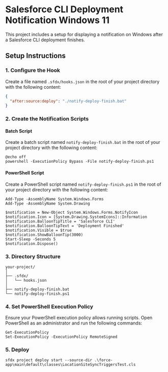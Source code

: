 # Salesforce CLI Deployment Notification Windows 11

This project includes a setup for displaying a notification on Windows after a Salesforce CLI deployment finishes.

## Setup Instructions

### 1. Configure the Hook

Create a file named `.sfdx/hooks.json` in the root of your project directory with the following content:

```json
{
  "after:source:deploy": "./notify-deploy-finish.bat"
}
```
### 2.  Create the Notification Scripts

#### Batch Script
Create a batch script named `notify-deploy-finish.bat` in the root of your project directory with the following content:

```
@echo off
powershell -ExecutionPolicy Bypass -File notify-deploy-finish.ps1
```

#### PowerShell Script

Create a PowerShell script named `notify-deploy-finish.ps1` in the root of your project directory with the following content:

```
Add-Type -AssemblyName System.Windows.Forms
Add-Type -AssemblyName System.Drawing

$notification = New-Object System.Windows.Forms.NotifyIcon
$notification.Icon = [System.Drawing.SystemIcons]::Information
$notification.BalloonTipTitle = 'Salesforce CLI'
$notification.BalloonTipText = 'Deployment Finished'
$notification.Visible = $true
$notification.ShowBalloonTip(3000)
Start-Sleep -Seconds 5
$notification.Dispose()
```
### 3.  Directory Structure

```
your-project/
│
├── .sfdx/
│   └── hooks.json
│
├── notify-deploy-finish.bat
└── notify-deploy-finish.ps1
```

### 4. Set PowerShell Execution Policy

Ensure your PowerShell execution policy allows running scripts. Open PowerShell as an administrator and run the following commands:

```
Get-ExecutionPolicy
Set-ExecutionPolicy -ExecutionPolicy RemoteSigned

```

### 5.  Deploy

```
sfdx project deploy start --source-dir .\force-app\main\default\classes\LocationSiteSyncTriggersTest.cls
```